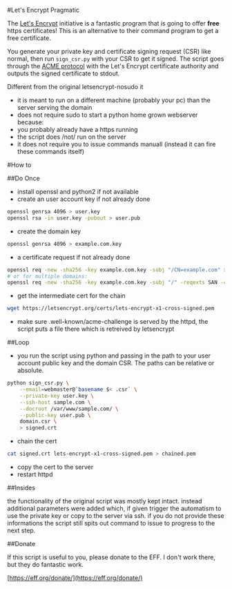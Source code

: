 #Let's Encrypt Pragmatic

The [Let's Encrypt](https://letsencrypt.org/) initiative is a fantastic program
that is going to offer **free** https certificates! This is an alternative to
their command program to get a free certificate.

You generate your private key and certificate signing request (CSR) like
normal, then run `sign_csr.py` with your CSR to get it signed. The script goes
through the [ACME protocol](https://github.com/letsencrypt/acme-spec) with the
Let's Encrypt certificate authority and outputs the signed certificate to
stdout.

Different from the original letsencrypt-nosudo it

* it is meant to run on a different machine (probably your pc) than the server serving the domain
* does not require sudo to start a python home grown webserver because:
 * you probably already have a https running
 * the script does /not/ run on the server
* it does not require you to issue commands manuall (instead it can fire these commands itself)

#How to

##Do Once

* install openssl and python2 if not available
* create an user account key if not already done
```sh
openssl genrsa 4096 > user.key
openssl rsa -in user.key -pubout > user.pub
```
* create the domain key
```sh
openssl genrsa 4096 > example.com.key
```
* a certificate request if not already done
```sh
openssl req -new -sha256 -key example.com.key -subj "/CN=example.com" > example.com.csr
# or for multiple domains:
openssl req -new -sha256 -key example.com.key -subj "/" -reqexts SAN -config <(cat /etc/ssl/openssl.cnf <(printf "[SAN]\nsubjectAltName=DNS:example.com,DNS:www.example.com")) > example.com.csr
```
* get the intermediate cert for the chain
```sh
wget https://letsencrypt.org/certs/lets-encrypt-x1-cross-signed.pem
```
* make sure .well-known/acme-challenge is served by the httpd, the script puts a file there which is retreived by letsencrypt

##Loop

* you run the script using python and passing in the path to your user account public key and the domain CSR. The paths can be relative or absolute.
```sh
python sign_csr.py \
	--email=webmaster@`basename $< .csr` \
	--private-key user.key \
	--ssh-host sample.com \
	--docroot /var/www/sample.com/ \
	--public-key user.pub \
	domain.csr \
	> signed.crt
```
* chain the cert
```sh
cat signed.crt lets-encrypt-x1-cross-signed.pem > chained.pem
```
* copy the cert to the server
* restart httpd

##Insides

the functionality of the original script was mostly kept intact. instead
additional parameters were added which, if given trigger the automatism to use
the private key or copy to the server via ssh. if you do not provide these
informations the script still spits out command to issue to progress to the
next step.

##Donate

If this script is useful to you, please donate to the EFF. I don't work there,
but they do fantastic work.

[https://eff.org/donate/](https://eff.org/donate/)

